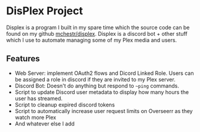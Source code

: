 # DisPlex Project

Displex is a program I built in my spare time which the source code can be found on my github [mchestr/displex](https://github.com/mchestr/displex). Displex is a discord bot + other stuff which I use to automate managing some of my Plex media and users.

## Features

- Web Server: implement OAuth2 flows and Dicord Linked Role. Users can be assigned a role in discord if they are invited to my Plex server.
- Discord Bot: Doesn't do anything but respond to `~ping` commands.
- Script to update Discord user metadata to display how many hours the user has streamed.
- Script to cleanup expired discord tokens
- Script to automatically increase user request limits on Overseerr as they watch more Plex
- And whatever else I add
